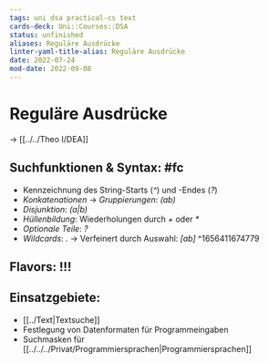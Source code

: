 ```yaml
---
tags: uni dsa practical-cs text
cards-deck: Uni::Courses::DSA
status: unfinished
aliases: Reguläre Ausdrücke
linter-yaml-title-alias: Reguläre Ausdrücke
date: 2022-07-24
mod-date: 2022-09-08
---
```


# Reguläre Ausdrücke
-> [[../../Theo I/DEA]]

## Suchfunktionen & Syntax: #fc
- Kennzeichnung des String-Starts (*^*) und -Endes (*?*)
- *Konkatenationen*
	-> *Gruppierungen*: *(ab)*
- *Disjunktion*: *(a|b)*
- *Hüllenbildung*: Wiederholungen durch *+* oder *\**
- *Optionale Teile*: *?*
- *Wildcards*: *.*
	-> Verfeinert durch Auswahl: *[ab]*
^1656411674779

## Flavors: !!!

## Einsatzgebiete:
- [[../Text|Textsuche]]
- Festlegung von Datenformaten für Programmeingaben
- Suchmasken für [[../../../Privat/Programmiersprachen|Programmiersprachen]]
